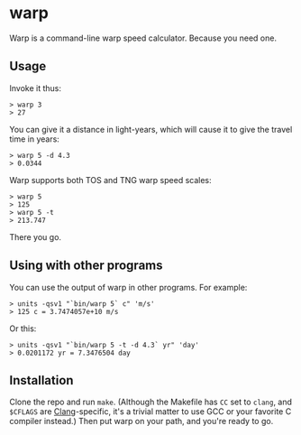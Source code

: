 # warp

Warp is a command-line warp speed calculator. Because you need one.

## Usage

Invoke it thus:

    > warp 3
    > 27

You can give it a distance in light-years, which will cause it to give the
travel time in years:

    > warp 5 -d 4.3
    > 0.0344

Warp supports both TOS and TNG warp speed scales:

    > warp 5
    > 125
    > warp 5 -t
    > 213.747

There you go.

## Using with other programs

You can use the output of warp in other programs. For example:

    > units -qsv1 "`bin/warp 5` c" 'm/s'
    > 125 c = 3.7474057e+10 m/s

Or this:

    > units -qsv1 "`bin/warp 5 -t -d 4.3` yr" 'day'
    > 0.0201172 yr = 7.3476504 day
    
## Installation

Clone the repo and run `make`. (Although the Makefile has `CC` set to 
`clang`, and `$CFLAGS` are [Clang][]-specific, it's a trivial matter to
use GCC or your favorite C compiler instead.) Then put warp on your path, 
and you're ready to go.

[clang]: http://clang.llvm.org/
